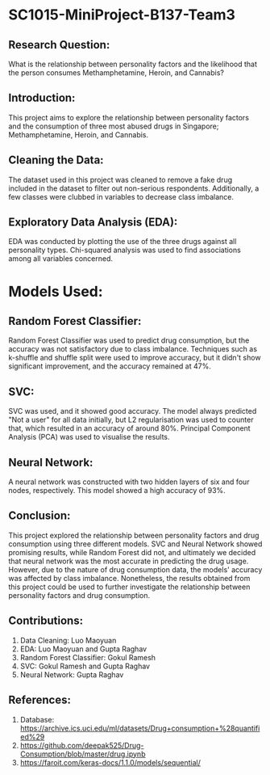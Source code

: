 # SC1015-MiniProject-B137-Team3
## Research Question:
What is the relationship between personality factors and the likelihood that the person consumes Methamphetamine, Heroin, and Cannabis?

## Introduction:
This project aims to explore the relationship between personality factors and the consumption of three most abused drugs in Singapore; Methamphetamine, Heroin, and Cannabis.

## Cleaning the Data:
The dataset used in this project was cleaned to remove a fake drug included in the dataset to filter out non-serious respondents. Additionally, a few classes were clubbed in variables to decrease class imbalance.

## Exploratory Data Analysis (EDA):
EDA was conducted by plotting the use of the three drugs against all personality types. Chi-squared analysis was used to find associations among all variables concerned.

# Models Used:

## Random Forest Classifier:
Random Forest Classifier was used to predict drug consumption, but the accuracy was not satisfactory due to class imbalance. Techniques such as k-shuffle and shuffle split were used to improve accuracy, but it didn't show significant improvement, and the accuracy remained at 47%.

## SVC:
SVC was used, and it showed good accuracy. The model always predicted "Not a user" for all data initially, but L2 regularisation was used to counter that, which resulted in an accuracy of around 80%. Principal Component Analysis (PCA) was used to visualise the results.

## Neural Network:
A neural network was constructed with two hidden layers of six and four nodes, respectively. This model showed a high accuracy of 93%.


## Conclusion:
This project explored the relationship between personality factors and drug consumption using three different models. SVC and Neural Network showed promising results, while Random Forest did not, and ultimately we decided that neural network was the most accurate in predicting the drug usage. However, due to the nature of drug consumption data, the models' accuracy was affected by class imbalance. Nonetheless, the results obtained from this project could be used to further investigate the relationship between personality factors and drug consumption.


## Contributions:
1. Data Cleaning: Luo Maoyuan
2. EDA: Luo Maoyuan and Gupta Raghav
3. Random Forest Classifier: Gokul Ramesh 
4. SVC: Gokul Ramesh and Gupta Raghav
5. Neural Network: Gupta Raghav

## References:
1. Database: https://archive.ics.uci.edu/ml/datasets/Drug+consumption+%28quantified%29
2. https://github.com/deepak525/Drug-Consumption/blob/master/drug.ipynb
3. https://faroit.com/keras-docs/1.1.0/models/sequential/
